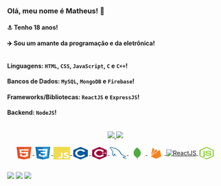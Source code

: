 ### Olá, meu nome é Matheus! 👋
#### ⚓ Tenho 18 anos!
#### ✈️ Sou um amante da programação e da eletrônica!

##

#### Linguagens: `HTML`, `CSS`, `JavaScript`, `C` e `C++`!
#### Bancos de Dados: `MySQL`, `MongoDB` e `Firebase`!
#### Frameworks/Bibliotecas: `ReactJS` e `ExpressJS`!
#### Backend: `NodeJS`!

<br>

<div align="center">
  <a href="https://github.com/MatheusAndrade23/">
  <img height="165em" src="https://github-readme-stats.vercel.app/api?username=MatheusAndrade23&show_icons=true&theme=dark&include_all_commits=true&count_private=true"/>
  <img height="165em" src="https://github-readme-stats.vercel.app/api/top-langs/?username=MatheusAndrade23&layout=compact&langs_count=7&theme=dark"/>
</div>
  
<div align="center" style="display: inline_block"><br>
  <img align="center" alt="HTML" height="30" width="40" src="https://raw.githubusercontent.com/devicons/devicon/master/icons/html5/html5-original.svg">
  <img align="center" alt="CSS" height="30" width="40" src="https://raw.githubusercontent.com/devicons/devicon/master/icons/css3/css3-original.svg">
  <img align="center" alt="Js" height="30" width="40" src="https://raw.githubusercontent.com/devicons/devicon/master/icons/javascript/javascript-plain.svg">
  <img align="center" alt="C" height="30" width="40" src="https://raw.githubusercontent.com/devicons/devicon/master/icons/c/c-plain.svg">
  <img align="center" alt="C++" height="30" width="40" src="https://raw.githubusercontent.com/devicons/devicon/master/icons/cplusplus/cplusplus-plain.svg">
  <img align="center" alt="MySQL" height="30" width="40" src="https://raw.githubusercontent.com/devicons/devicon/master/icons/mysql/mysql-plain.svg">
  <img align="center" alt="MongoDB" height="30" width="40" src="https://raw.githubusercontent.com/devicons/devicon/master/icons/mongodb/mongodb-plain.svg">
  <img align="center" alt="Firebase" height="30" width="40" src="https://raw.githubusercontent.com/devicons/devicon/master/icons/firebase/firebase-plain.svg">
  <img align="center" alt="ReactJS" height="30" width="40" src="https://cdn.jsdelivr.net/gh/devicons/devicon/icons/react/react-original.svg">
  <img align="center" alt="NodeJS" height="30" width="40" src="https://raw.githubusercontent.com/devicons/devicon/master/icons/nodejs/nodejs-plain.svg">
</div>
  
  ##
  
  <a href="https://www.linkedin.com/in/matheus-andrade-478b04207/" target="_blank"><img src="https://img.shields.io/badge/-LinkedIn-%230077B5?style=for-the-badge&logo=linkedin&logoColor=white" target="_blank"></a>
  <a href = "mailto:matheusandrade.ma2003@gmail.com"><img src="https://img.shields.io/badge/-Gmail-%23333?style=for-the-badge&logo=gmail&logoColor=white" target="_blank"></a>
  <a href="#"><img src="https://badges.pufler.dev/visits/MatheusAndrade23/MatheusAndrade23"></a>
  
